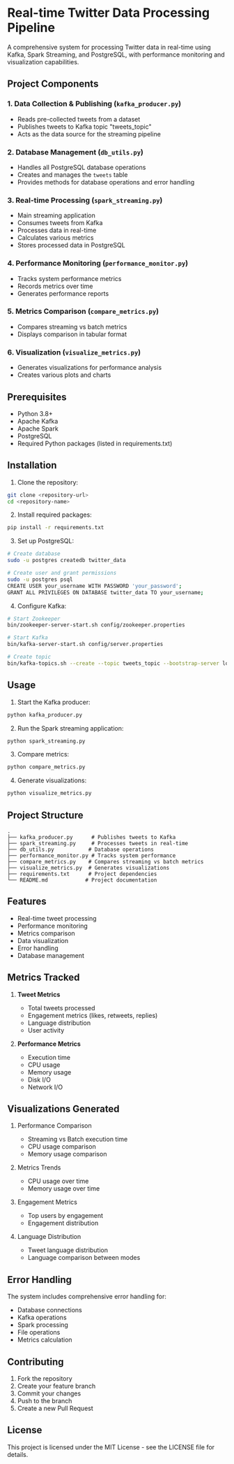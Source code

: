 # Real-time Twitter Data Processing Pipeline

A comprehensive system for processing Twitter data in real-time using Kafka, Spark Streaming, and PostgreSQL, with performance monitoring and visualization capabilities.

## Project Components

### 1. Data Collection & Publishing (`kafka_producer.py`)
- Reads pre-collected tweets from a dataset
- Publishes tweets to Kafka topic "tweets_topic"
- Acts as the data source for the streaming pipeline

### 2. Database Management (`db_utils.py`)
- Handles all PostgreSQL database operations
- Creates and manages the `tweets` table
- Provides methods for database operations and error handling

### 3. Real-time Processing (`spark_streaming.py`)
- Main streaming application
- Consumes tweets from Kafka
- Processes data in real-time
- Calculates various metrics
- Stores processed data in PostgreSQL

### 4. Performance Monitoring (`performance_monitor.py`)
- Tracks system performance metrics
- Records metrics over time
- Generates performance reports

### 5. Metrics Comparison (`compare_metrics.py`)
- Compares streaming vs batch metrics
- Displays comparison in tabular format

### 6. Visualization (`visualize_metrics.py`)
- Generates visualizations for performance analysis
- Creates various plots and charts

## Prerequisites

- Python 3.8+
- Apache Kafka
- Apache Spark
- PostgreSQL
- Required Python packages (listed in requirements.txt)

## Installation

1. Clone the repository:
```bash
git clone <repository-url>
cd <repository-name>
```

2. Install required packages:
```bash
pip install -r requirements.txt
```

3. Set up PostgreSQL:
```bash
# Create database
sudo -u postgres createdb twitter_data

# Create user and grant permissions
sudo -u postgres psql
CREATE USER your_username WITH PASSWORD 'your_password';
GRANT ALL PRIVILEGES ON DATABASE twitter_data TO your_username;
```

4. Configure Kafka:
```bash
# Start Zookeeper
bin/zookeeper-server-start.sh config/zookeeper.properties

# Start Kafka
bin/kafka-server-start.sh config/server.properties

# Create topic
bin/kafka-topics.sh --create --topic tweets_topic --bootstrap-server localhost:9092 --partitions 1 --replication-factor 1
```

## Usage

1. Start the Kafka producer:
```bash
python kafka_producer.py
```

2. Run the Spark streaming application:
```bash
python spark_streaming.py
```

3. Compare metrics:
```bash
python compare_metrics.py
```

4. Generate visualizations:
```bash
python visualize_metrics.py
```

## Project Structure

```
.
├── kafka_producer.py      # Publishes tweets to Kafka
├── spark_streaming.py     # Processes tweets in real-time
├── db_utils.py           # Database operations
├── performance_monitor.py # Tracks system performance
├── compare_metrics.py    # Compares streaming vs batch metrics
├── visualize_metrics.py  # Generates visualizations
├── requirements.txt      # Project dependencies
└── README.md            # Project documentation
```

## Features

- Real-time tweet processing
- Performance monitoring
- Metrics comparison
- Data visualization
- Error handling
- Database management

## Metrics Tracked

1. **Tweet Metrics**
   - Total tweets processed
   - Engagement metrics (likes, retweets, replies)
   - Language distribution
   - User activity

2. **Performance Metrics**
   - Execution time
   - CPU usage
   - Memory usage
   - Disk I/O
   - Network I/O

## Visualizations Generated

1. Performance Comparison
   - Streaming vs Batch execution time
   - CPU usage comparison
   - Memory usage comparison

2. Metrics Trends
   - CPU usage over time
   - Memory usage over time

3. Engagement Metrics
   - Top users by engagement
   - Engagement distribution

4. Language Distribution
   - Tweet language distribution
   - Language comparison between modes

## Error Handling

The system includes comprehensive error handling for:
- Database connections
- Kafka operations
- Spark processing
- File operations
- Metrics calculation

## Contributing

1. Fork the repository
2. Create your feature branch
3. Commit your changes
4. Push to the branch
5. Create a new Pull Request

## License

This project is licensed under the MIT License - see the LICENSE file for details. 
